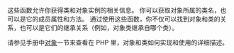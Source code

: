 这些函数允许你获得类和对象实例的相关信息。
你可以获取对象所属的类名，也可以是它的成员属性和方法。
通过使用这些函数，你不仅可以找到对象和类的关系，也可以是它们的继承关系（例如，对象类继承自哪个类）。

请参见手册中<a href="/language/types/object.html" class="link">对象</a>一节来查看在
PHP 里，对象和类如何实现和使用的详细描述。
